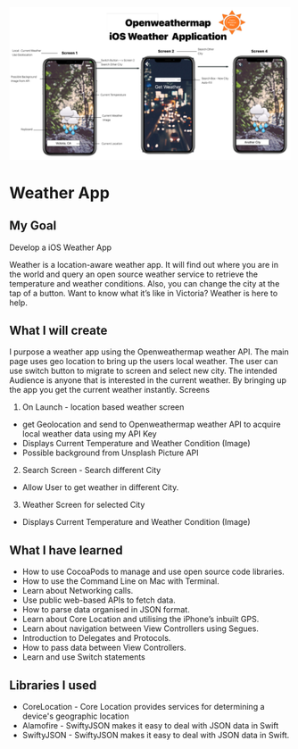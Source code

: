 
![App](App.png)

# Weather App

## My Goal

Develop a iOS Weather App

Weather is a location-aware weather app. It will find out where you are in the world and query an open source weather service to retrieve the temperature and weather conditions. Also, you can change the city at the tap of a button. Want to know what it’s like in Victoria? Weather is here to help. 


## What I will create

I purpose a weather app using the Openweathermap weather API. The main page uses geo
location to bring up the users local weather. The user can use switch button to migrate to
screen and select new city. The intended Audience is anyone that is interested in the current
weather. By bringing up the app you get the current weather instantly.
Screens
1. On Launch - location based weather screen
* get Geolocation and send to Openweathermap weather API to acquire local weather data using my API Key
* Displays Current Temperature and Weather Condition (Image)
* Possible background from Unsplash Picture API
2. Search Screen - Search different City
* Allow User to get weather in different City.
3. Weather Screen for selected City
* Displays Current Temperature and Weather Condition (Image)


## What I have learned

* How to use CocoaPods to manage and use open source code libraries. 
* How to use the Command Line on Mac with Terminal.
* Learn about Networking calls.
* Use public web-based APIs to fetch data.
* How to parse data organised in JSON format.
* Learn about Core Location and utilising the iPhone’s inbuilt GPS. 
* Learn about navigation between View Controllers using Segues.
* Introduction to Delegates and Protocols.
* How to pass data between View Controllers.
* Learn and use Switch statements

## Libraries I used

* CoreLocation  -  Core Location provides services for determining a device's geographic location
* Alamofire  - SwiftyJSON makes it easy to deal with JSON data in Swift
* SwiftyJSON -  SwiftyJSON makes it easy to deal with JSON data in Swift.


